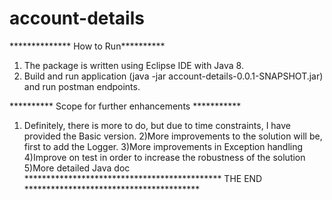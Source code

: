 # account-details

************** How to Run**********

1) The package is written using Eclipse IDE with Java 8.
2) Build and run application (java -jar account-details-0.0.1-SNAPSHOT.jar) and run postman endpoints.

********** Scope for further enhancements *********** 
1) Definitely, there is more to do, but due to time constraints, I have provided the Basic version.
2)More improvements to the solution will be, first to add the Logger.
3)More improvements in Exception handling
4)Improve on test in order to increase the robustness of the solution
5)More detailed Java doc 
********************************************* THE END ****************************************
